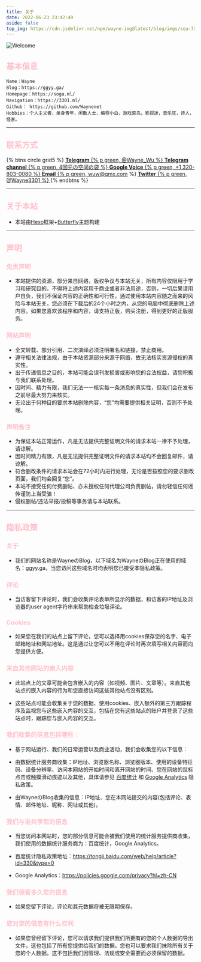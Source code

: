 ```yaml
---
title: 关于
date: 2022-06-23 23:42:49
aside: false
top_img: https://cdn.jsdelivr.net/npm/wayne-img@latest/blog/imgs/sea-7252122_1920.jpg
---
```


![Welcome](https://api.vvhan.com/api/ip)

##  <font color="Pink">基本信息</font>

```PLAINTEXT
Name：Wayne
Blog：https://ggyy.ga/
Homepage：https://soga.ml/
Navigation：https://3301.ml/
Github： https://github.com/Waynenet
Hobbies：个人主义者，单身青年，闲散人士，编程小白，游戏菜鸟，影视迷，音乐狂，诗人，怪客。
```

***

##  <font color="Pink">联系方式</font>

{% btns circle grid5 %}
<a href='https://t.me/Wayne_Wu'>
  <i class='fab fa-telegram'></i>
  <b>Telegram</b>
  {% p green, @Wayne_Wu %}
</a>
<a href='https://t.me/wayne_3301'>
  <i class='fab fa-telegram'></i>
  <b>Telegram channel</b>
  {% p green, 4回元の空间の袋 %}
</a>
<a href='tel:+13208030081'>
  <i class='fas fa-phone'></i>
  <b>Google Voice</b>
  {% p green, +1 320-803-0080 %}
</a>
<a href='mailto:wuw@gmx.com'>
  <i class='fas fa-envelope'></i>
  <b>Email</b>
  {% p green, wuw@gmx.com %}
</a>
<a href='https://twitter.com/Wayne3301'>
  <i class='fab fa-twitter'></i>
  <b>Twitter</b>
  {% p green, @Wayne3301 %}
</a>
{% endbtns %}


***

##  <font color="Pink">关于本站</font>

- 本站由[Hexo](https://hexo.io/)框架+[Butterfly](https://github.com/jerryc127/hexo-theme-butterfly)主题构建

***

##  <font color="Pink">声明</font>

###  <font color="Pink">免责声明</font>

- 本站提供的资源，部分来自网络，版权争议与本站无关，所有内容仅限用于学习和研究目的。不得将上述内容用于商业或者非法用途，否则，一切后果请用户自负，我们不保证内容的正确性和可行性，通过使用本站内容随之而来的风险与本站无关，您必须在下载后的24个小时之内，从您的电脑中彻底删除上述内容。如果您喜欢该程序和内容，请支持正版，购买注册，得到更好的正版服务。

###  <font color="Pink">网站声明</font>

- 全文转载、部分引用、二次演绎必须注明署名和链接，禁止商用。
- 遵守相关法律法规，由于本站资源部分来源于网络，故无法核实资源侵权的真实性。
- 出于传递信息之目的，本站可能会误刊发损害或影响您的合法权益，请您积极与我们联系处理。
- 因时间、精力有限，我们无法一一核实每一条消息的真实性，但我们会在发布之前尽最大努力来核实。
- 无论出于何种目的要求本站删除内容，“您”均需要提供相关证明，否则不予处理。

###  <font color="Pink">声明备注</font>

- 为保证本站正常运作，凡是无法提供完整证明文件的请求本站一律不予处理，请谅解。
- 因时间精力有限，凡是无法提供完整证明文件的请求本站均不会回复邮件，请谅解。
- 符合删改条件的请求本站会在72小时内进行处理，无论是否按照您的要求删改页面，我们均会回复“您”。
- 本站不接受任何付费删帖、亦未授权任何代理公司负责删帖，请勿轻信任何谣传谨防上当受骗！
- 侵权删帖/违法举报/投稿等事务请与本站联系。

***

## <font color="Pink">隐私政策</font>

### <font color="Pink">关于</font>

- 我们的网站名称是WayneのBlog，以下域名为WayneのBlog正在使用的域名：ggyy.ga，当您访问这些域名时均表明您已接受本隐私政策。

### <font color="Pink">评论</font>

- 当访客留下评论时，我们会收集评论表单所显示的数据，和访客的IP地址及浏览器的user agent字符串来帮助检查垃圾评论。

### <font color="Pink">Cookies</font>

- 如果您在我们的站点上留下评论，您可以选择用cookies保存您的名字、电子邮箱地址和网站地址。这是通过让您可以不用在评论时再次填写相关内容而向您提供方便。

### <font color="Pink">来自其他网站的嵌入内容</font>

- 此站点上的文章可能会包含嵌入的内容（如视频、图片、文章等）。来自其他站点的嵌入内容的行为和您直接访问这些其他站点没有区别。

- 这些站点可能会收集关于您的数据、使用cookies、嵌入额外的第三方跟踪程序及监视您与这些嵌入内容的交互，包括在您有这些站点的账户并登录了这些站点时，跟踪您与嵌入内容的交互。

### <font color="Pink">我们收集的信息包括哪些：</font>

- 基于网站运行、我们的日常运营以及商业活动，我们会收集您的以下信息：

- 由数据统计服务商收集：IP地址、浏览器名称、浏览器版本、使用的设备特征码、设备分辨率、访问本网站的开始时间和离开网站的时间、您在网站的鼠标点击或触摸滑动痕迹以及其他，具体请参见 [百度统计](https://tongji.baidu.com/web/help/article?id=330&type=0) 和 [Google Analytics](https://policies.google.com/privacy?hl=zh-CN) 隐私政策。

- 由WayneのBlog收集的信息：IP地址、您在本网站提交的内容(包括评论、表情、邮件地址、昵称、网址或其他)。

### <font color="Pink">我们与谁共享您的信息</font>

- 当您访问本网站时，您的部分信息可能会被我们使用的统计服务提供商收集，我们使用的数据统计服务商为：百度统计，Google Analytics。

- 百度统计隐私政策地址：https://tongji.baidu.com/web/help/article?id=330&type=0

- Google Analytics：https://policies.google.com/privacy?hl=zh-CN

### <font color="Pink">我们保留多久您的信息</font>

- 如果您留下评论，评论和其元数据将被无限期保存。

### <font color="Pink">您对您的信息有什么权利</font>

- 如果您曾经留下评论，您可以请求我们提供我们所拥有的您的个人数据的导出文件，这也包括了所有您提供给我们的数据。您也可以要求我们抹除所有关于您的个人数据。这不包括我们因管理、法规或安全需要而必须保留的数据。
